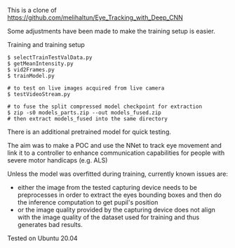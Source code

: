 This is a clone of https://github.com/melihaltun/Eye_Tracking_with_Deep_CNN

Some adjustments have been made to make the training setup is easier.

Training and training setup
```commandline
$ selectTrainTestValData.py
$ getMeanIntensity.py
$ vid2Frames.py
$ trainModel.py

# to test on live images acquired from live camera
$ testVideoStream.py

# to fuse the split compressed model checkpoint for extraction
$ zip -s0 models_parts.zip --out models_fused.zip
# then extract models_fused into the same directory
```

There is an additional pretrained model for quick testing.

The aim was to make a POC and use the NNet to track eye movement and link it to a controller to enhance communication capabilities for people with severe motor handicaps (e.g. ALS)

Unless the model was overfitted during training, currently known issues are:
- either the image from the tested capturing device needs to be preprocesses in order to extract the eyes bounding boxes and then do the inference computation to get pupil's position
- or the image quality provided by the capturing device does not align with the image quality of the dataset used for training and thus generates bad results.

Tested on Ubuntu 20.04
